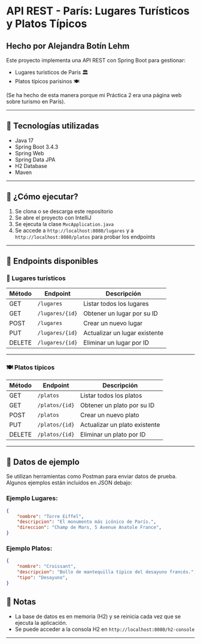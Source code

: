 # API REST - París: Lugares Turísticos y Platos Típicos 
## Hecho por Alejandra Botín Lehm

Este proyecto implementa una API REST con Spring Boot para gestionar:
- Lugares turísticos de París 🏛️
- Platos típicos parisinos 🍽️

(Se ha hecho de esta manera porque mi Práctica 2 era una página web sobre turismo en París).

---

## 🔧 Tecnologías utilizadas

- Java 17
- Spring Boot 3.4.3
- Spring Web
- Spring Data JPA
- H2 Database
- Maven

---

## 🚀 ¿Cómo ejecutar?

1. Se clona o se descarga este repositorio
2. Se abre el proyecto con IntelliJ
3. Se ejecuta la clase `MvcApplication.java`
4. Se accede a `http://localhost:8080/lugares` y a `http://localhost:8080/platos` para probar los endpoints

---

## 📂 Endpoints disponibles

### 📍 Lugares turísticos

| Método | Endpoint             | Descripción                       |
|--------|----------------------|-----------------------------------|
| GET    | `/lugares`           | Listar todos los lugares          |
| GET    | `/lugares/{id}`      | Obtener un lugar por su ID        |
| POST   | `/lugares`           | Crear un nuevo lugar              |
| PUT    | `/lugares/{id}`      | Actualizar un lugar existente     |
| DELETE | `/lugares/{id}`      | Eliminar un lugar por ID          |

---

### 🍽️ Platos típicos

| Método | Endpoint             | Descripción                       |
|--------|----------------------|-----------------------------------|
| GET    | `/platos`            | Listar todos los platos           |
| GET    | `/platos/{id}`       | Obtener un plato por su ID        |
| POST   | `/platos`            | Crear un nuevo plato              |
| PUT    | `/platos/{id}`       | Actualizar un plato existente     |
| DELETE | `/platos/{id}`       | Eliminar un plato por ID          |

---

## 🧪 Datos de ejemplo


Se utilizan herramientas como Postman para enviar datos de prueba. Algunos ejemplos están incluidos en JSON debajo:

### Ejemplo Lugares:
```json
{
    "nombre": "Torre Eiffel",
    "descripcion": "El monumento más icónico de París.",
    "direccion": "Champ de Mars, 5 Avenue Anatole France",
}
```
### Ejemplo Platos:
```json
{
    "nombre": "Croissant",
    "descripcion": "Bollo de mantequilla típico del desayuno francés.",
    "tipo": "Desayuno",
}
```
## 📌 Notas

- La base de datos es en memoria (H2) y se reinicia cada vez que se ejecuta la aplicación.
- Se puede acceder a la consola H2 en `http://localhost:8080/h2-console`

---

